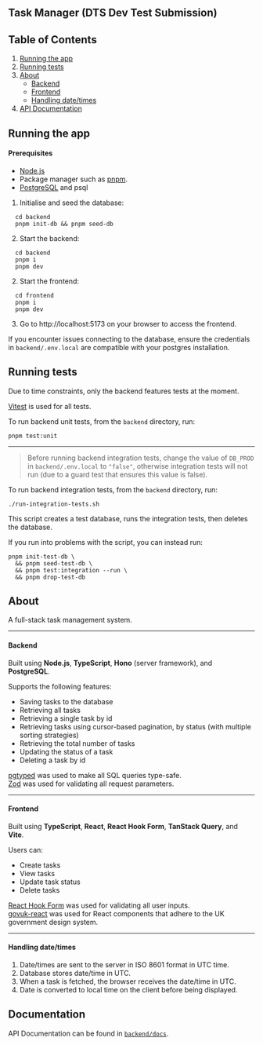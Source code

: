 ## Task Manager (DTS Dev Test Submission)

## Table of Contents

1. [Running the app](#how-to)
2. [Running tests](#test)
3. [About](#tech)
   - [Backend](#backend)
   - [Frontend](#frontend)
   - [Handling date/times](#datetimes)
4. [API Documentation](#docs)

<a name="how-to"></a>

## Running the app

#### Prerequisites

- [Node.js](https://nodejs.org/en)
- Package manager such as [pnpm](https://pnpm.io/).
- [PostgreSQL](https://www.postgresql.org/) and psql

1. Initialise and seed the database:

```
  cd backend
  pnpm init-db && pnpm seed-db
```

2. Start the backend:

```
  cd backend
  pnpm i
  pnpm dev
```

2. Start the frontend:

```
  cd frontend
  pnpm i
  pnpm dev
```

3. Go to http://localhost:5173 on your browser to access the frontend.

If you encounter issues connecting to the database, ensure the credentials in
`backend/.env.local` are compatible with your postgres installation.

<a name="test"></a>

## Running tests

Due to time constraints, only the backend features tests at the moment.

[Vitest](https://vitest.dev/) is used for all tests.

To run backend unit tests, from the `backend` directory, run:

```
pnpm test:unit
```

---

> Before running backend integration tests, change the value of `DB_PROD` in `backend/.env.local` to `"false"`,
> otherwise integration tests will not run (due to a guard test that ensures this value is false).

To run backend integration tests, from the `backend` directory, run:

```
./run-integration-tests.sh
```

This script creates a test database, runs the integration tests, then deletes the database.

If you run into problems with the script, you can instead run:

```
pnpm init-test-db \
  && pnpm seed-test-db \
  && pnpm test:integration --run \
  && pnpm drop-test-db
```

<a name="tech"></a>

## About

A full-stack task management system.

---

<a name="backend"></a>

#### Backend

Built using **Node.js**, **TypeScript**, **Hono** (server framework), and **PostgreSQL**.

Supports the following features:

- Saving tasks to the database
- Retrieving all tasks
- Retrieving a single task by id
- Retrieving tasks using cursor-based pagination, by status (with multiple sorting strategies)
- Retrieving the total number of tasks
- Updating the status of a task
- Deleting a task by id

[pgtyped](https://pgtyped.dev/docs/) was used to make all SQL queries type-safe.  
[Zod](https://zod.dev/) was used for validating all request parameters.

---

<a name="frontend"></a>

#### Frontend

Built using **TypeScript**, **React**, **React Hook Form**, **TanStack Query**, and **Vite**.

Users can:

- Create tasks
- View tasks
- Update task status
- Delete tasks

[React Hook Form](https://react-hook-form.com/) was used for validating all user inputs.  
[govuk-react](https://github.com/govuk-react/govuk-react/tree/main) was used for React components that
adhere to the UK government design system.

---

<a name="datetime"></a>

#### Handling date/times

1. Date/times are sent to the server in ISO 8601 format in UTC time.
2. Database stores date/time in UTC.
3. When a task is fetched, the browser receives the date/time in UTC.
4. Date is converted to local time on the client before being displayed.

<a name="docs"></a>

## Documentation

API Documentation can be found in [`backend/docs`](https://github.com/anon-commit/dts-developer-test-submission/tree/main/backend/docs).
